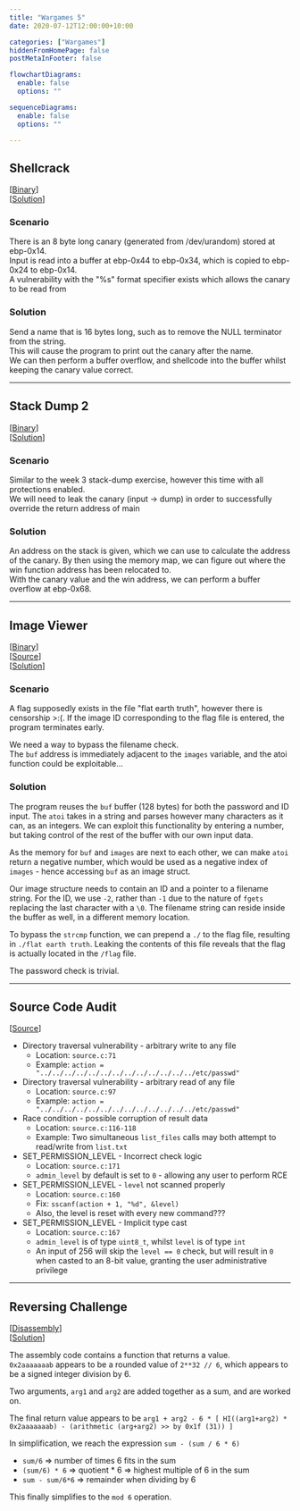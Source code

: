 ```yaml
---
title: "Wargames 5"
date: 2020-07-12T12:00:00+10:00

categories: ["Wargames"]
hiddenFromHomePage: false
postMetaInFooter: false

flowchartDiagrams:
  enable: false
  options: ""

sequenceDiagrams: 
  enable: false
  options: ""

---
```


## Shellcrack

[[Binary](https://github.com/featherbear/UNSW-COMP6447/raw/master/wargames/week5/shellcrack)]  
[[Solution](https://github.com/featherbear/UNSW-COMP6447/raw/master/wargames/week5/solve-shellcrack.py)]

### Scenario

There is an 8 byte long canary (generated from /dev/urandom) stored at ebp-0x14.  
Input is read into a buffer at ebp-0x44 to ebp-0x34, which is copied to ebp-0x24 to ebp-0x14.  
A vulnerability with the "%s" format specifier exists which allows the canary to be read from

### Solution

Send a name that is 16 bytes long, such as to remove the NULL terminator from the string.  
This will cause the program to print out the canary after the name.  
We can then perform a buffer overflow, and shellcode into the buffer whilst keeping the canary value correct.

---

## Stack Dump 2

[[Binary](https://github.com/featherbear/UNSW-COMP6447/raw/master/wargames/week5/stack-dump2)]  
[[Solution](https://github.com/featherbear/UNSW-COMP6447/raw/master/wargames/week5/solve-stack-dump2.py)]

### Scenario

Similar to the week 3 stack-dump exercise, however this time with all protections enabled.  
We will need to leak the canary (input -> dump) in order to successfully override the return address of main

### Solution

An address on the stack is given, which we can use to calculate the address of the canary. By then using the memory map, we can figure out where the win function address has been relocated to.  
With the canary value and the win address, we can perform a buffer overflow at ebp-0x68.

---

## Image Viewer

[[Binary](https://github.com/featherbear/UNSW-COMP6447/raw/master/wargames/week5/image-viewer)]  
[[Source](https://github.com/featherbear/UNSW-COMP6447/raw/master/wargames/week5/image-viewer.c)]  
[[Solution](https://github.com/featherbear/UNSW-COMP6447/raw/master/wargames/week5/solve-image-viewer.py)]

### Scenario

A flag supposedly exists in the file "flat earth truth", however there is censorship >:(. If the image ID corresponding to the flag file is entered, the program terminates early.  

We need a way to bypass the filename check.  
The `buf` address is immediately adjacent to the `images` variable, and the atoi function could be exploitable...


### Solution

The program reuses the `buf` buffer (128 bytes) for both the password and ID input. The `atoi` takes in a string and parses however many characters as it can, as an integers. We can exploit this functionality by entering a number, but taking control of the rest of the buffer with our own input data.  

As the memory for `buf` and `images` are next to each other, we can make `atoi` return a negative number, which would be used as a negative index of `images` - hence accessing `buf` as an image struct.

Our image structure needs to contain an ID and a pointer to a filename string. For the ID, we use `-2`, rather than `-1` due to the nature of `fgets` replacing the last character with a `\0`. The filename string can reside inside the buffer as well, in a different memory location.

To bypass the `strcmp` function, we can prepend a `./` to the flag file, resulting in `./flat earth truth`. Leaking the contents of this file reveals that the flag is actually located in the `/flag` file.

The password check is trivial.

---

## Source Code Audit

[[Source](https://github.com/featherbear/UNSW-COMP6447/raw/master/wargames/week5/source.c)]

* Directory traversal vulnerability - arbitrary write to any file
  * Location: `source.c:71`
  * Example: `action = "../../../../../../../../../../../../../etc/passwd"`
* Directory traversal vulnerability - arbitrary read of any file
  * Location: `source.c:97`
  * Example: `action = "../../../../../../../../../../../../../etc/passwd"`
* Race condition - possible corruption of result data
  * Location: `source.c:116-118`
  * Example: Two simultaneous `list_files` calls may both attempt to read/write from `list.txt`
* SET_PERMISSION_LEVEL - Incorrect check logic
  * Location: `source.c:171`
  * `admin_level` by default is set to `0` - allowing any user to perform RCE
* SET_PERMISSION_LEVEL - `level` not scanned properly
  * Location: `source.c:160`
  * Fix: `sscanf(action + 1, "%d", &level)`
  * Also, the level is reset with every new command???
* SET_PERMISSION_LEVEL - Implicit type cast
  * Location: `source.c:167`
  * `admin_level` is of type `uint8_t`, whilst `level` is of type `int`
  * An input of 256 will skip the `level == 0` check, but will result in `0` when casted to an 8-bit value, granting the user administrative privilege

---

## Reversing Challenge

[[Disassembly](https://github.com/featherbear/UNSW-COMP6447/raw/master/wargames/week5/chal.jpg)]  
[[Solution](https://github.com/featherbear/UNSW-COMP6447/raw/master/wargames/week5/chall.c)]

The assembly code contains a function that returns a value.  
`0x2aaaaaaab` appears to be a rounded value of `2**32 // 6`, which appears to be a signed integer division by 6.

Two arguments, `arg1` and `arg2` are added together as a sum, and are worked on.  

The final return value appears to be `arg1 + arg2 - 6 * [ HI((arg1+arg2) * 0x2aaaaaaab) - (arithmetic (arg+arg2) >> by 0x1f (31)) ]`

In simplification, we reach the expression `sum - (sum / 6 * 6)`

* `sum/6`         => number of times 6 fits in the sum
* `(sum/6) * 6`   => quotient * 6 => highest multiple of 6 in the sum
* `sum - sum/6*6` => remainder when dividing by 6

This finally simplifies to the `mod 6` operation.
